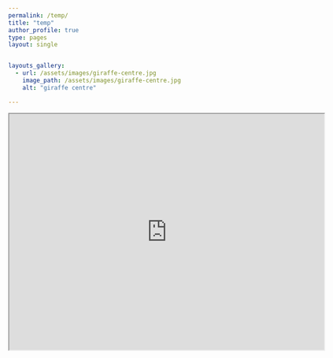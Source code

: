 ```yaml
---
permalink: /temp/
title: "temp"
author_profile: true
type: pages
layout: single


layouts_gallery:
  - url: /assets/images/giraffe-centre.jpg
    image_path: /assets/images/giraffe-centre.jpg
    alt: "giraffe centre"

---
```



 <iframe width="640" height="480" src="https://www.polarsteps.com/CaraBertram/723223-south-to-central-america?embed=true"></iframe>
